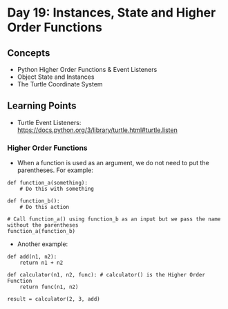 # Day 19: Instances, State and Higher Order Functions
## Concepts
* Python Higher Order Functions & Event Listeners
* Object State and Instances
* The Turtle Coordinate System

## Learning Points
* Turtle Event Listeners: https://docs.python.org/3/library/turtle.html#turtle.listen

### Higher Order Functions
* When a function is used as an argument, we do not need to put the parentheses. For example:
```
def function_a(something):
    # Do this with something
    
def function_b():
    # Do this action

# Call function_a() using function_b as an input but we pass the name without the parentheses
function_a(function_b) 
```
* Another example:
```
def add(n1, n2):
    return n1 + n2

def calculator(n1, n2, func): # calculator() is the Higher Order Function
    return func(n1, n2)

result = calculator(2, 3, add)
```
